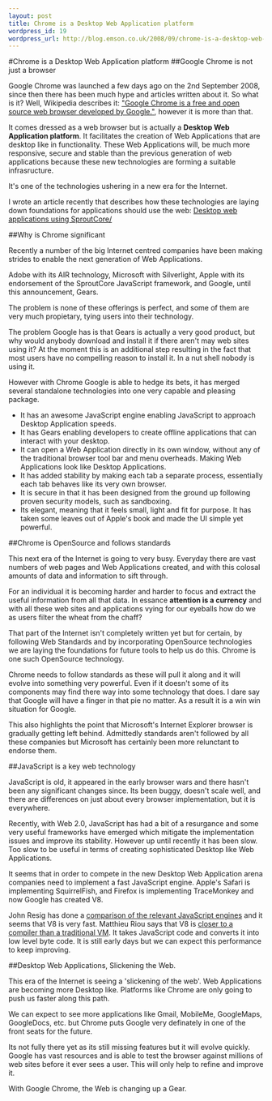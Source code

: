 ```yaml
--- 
layout: post
title: Chrome is a Desktop Web Application platform
wordpress_id: 19
wordpress_url: http://blog.emson.co.uk/2008/09/chrome-is-a-desktop-web-application-platform/
---
```

#Chrome is a Desktop Web Application platform
##Google Chrome is not just a browser

Google Chrome was launched a few days ago on the 2nd September 2008, since then there has been much hype and articles written about it.  So what is it?
Well, Wikipedia describes it: ["Google Chrome is a free and open source web browser developed by Google."](http://en.wikipedia.org/wiki/Google_Chrome), however it is more than that.

It comes dressed as a web browser but is actually a **Desktop Web Application platform**.  It facilitates the creation of Web Applications that are desktop like in functionality.
These Web Applications will, be much more responsive, secure and stable than the previous generation of web applications because these new technologies are forming a suitable infrasructure.

It's one of the technologies ushering in a new era for the Internet. 

I wrote an article recently that describes how these technologies are laying down foundations for applications should use the web: [Desktop web applications using SproutCore/](http://rapidappsgroup.com/content/desktop-web-applications-using-sproutcore/)


##Why is Chrome significant

Recently a number of the big Internet centred companies have been making strides to enable the next generation of Web Applications.

Adobe with its AIR technology, Microsoft with Silverlight, Apple with its endorsement of the SproutCore JavaScript framework, and Google, until this announcement, Gears.

The problem is none of these offerings is perfect, and some of them are very much propietary, tying users into their technology.

The problem Google has is that Gears is actually a very good product, but why would anybody download and install it if there aren't may web sites using it?  At the moment this is an additional step resulting in the fact that most users have no compelling reason to install it.  In a nut shell nobody is using it.

However with Chrome Google is able to hedge its bets, it has merged several standalone technologies into one very capable and pleasing package.  

 *  It has an awesome JavaScript engine enabling JavaScript to approach Desktop Application speeds.
 *  It has Gears enabling developers to create offline applications that can interact with your desktop.
 *  It can open a Web Application directly in its own window, without any of the traditional browser tool bar and menu overheads.  Making Web Applications look like Desktop Applications.
 *  It has added stability by making each tab a separate process, essentially each tab behaves like its very own browser.
 *  It is secure in that it has been designed from the ground up following proven security models, such as sandboxing.
 *  Its elegant, meaning that it feels small, light and fit for purpose.  It has taken some leaves out of Apple's book and made the UI simple yet powerful.


##Chrome is OpenSource and follows standards

This next era of the Internet is going to very busy.  Everyday there are vast numbers of web pages and Web Applications created, and with this colosal amounts of data and information to sift through.

For an individual it is becoming harder and harder to focus and extract the useful information from all that data.  In essance **attention is a currency** and with all these web sites and applications vying for our eyeballs how do we as users filter the wheat from the chaff?

That part of the Internet isn't completely written yet but for certain, by following Web Standards and by incorporating OpenSource technologies we are laying the foundations for future tools to help us do this.  Chrome is one such OpenSource technology.

Chrome needs to follow standards as these will pull it along and it will evolve into something very powerful.  Even if it doesn't some of its components may find there way into some technology that does.  I dare say that Google will have a finger in that pie no matter.  As a result it is a win win situation for Google.

This also highlights the point that Microsoft's Internet Explorer browser is gradually getting left behind.  Admittedly standards aren't followed by all these companies but Microsoft has certainly been more relunctant to endorse them.


##JavaScript is a key web technology

JavaScript is old, it appeared in the early browser wars and there hasn't been any significant changes since.  Its been buggy, doesn't scale well, and there are differences on just about every browser implementation, but it is everywhere.

Recently, with Web 2.0, JavaScript has had a bit of a resurgance and some very useful frameworks have emerged which mitigate the implementation issues and improve its stability.  However up until recently it has been slow.  Too slow to be useful in terms of creating sophisticated Desktop like Web Applications.

It seems that in order to compete in the new Desktop Web Application arena companies need to implement a fast JavaScript engine.
Apple's Safari is implementing SquirrelFish, and Firefox is implementing TraceMonkey and now Google has created V8.

John Resig has done a [comparison of the relevant JavaScript engines](http://ejohn.org/blog/javascript-performance-rundown/) and it seems that V8 is very fast.
Matthieu Riou says that V8 is [closer to a compiler than a traditional VM](http://offthelip.org/?p=113).  It takes JavaScript code and converts it into low level byte code.  It is still early days but we can expect this performance to keep improving.


##Desktop Web Applications, Slickening the Web.

This era of the Internet is seeing a 'slickening of the web'.  Web Applications are becoming more Desktop like.  Platforms like Chrome are only going to push us faster along this path.

We can expect to see more applications like Gmail, MobileMe, GoogleMaps, GoogleDocs, etc. but Chrome puts Google very definately in one of the front seats for the future.

Its not fully there yet as its still missing features but it will evolve quickly.
Google has vast resources and is able to test the browser against millions of web sites before it ever sees a user.  This will only help to refine and improve it.

With Google Chrome, the Web is changing up a Gear.
